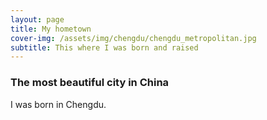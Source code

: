```yaml
---
layout: page
title: My hometown
cover-img: /assets/img/chengdu/chengdu_metropolitan.jpg
subtitle: This where I was born and raised
---
```


### The most beautiful city in China

I was born in Chengdu.
